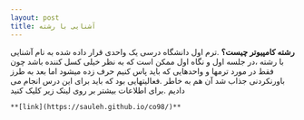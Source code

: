 ```yaml
---
layout: post
title: آشنایی با رشته
---
```


**رشته کامپیوتر چیست؟**
.ترم اول دانشگاه درسی یک واحدی قرار داده شده به نام آشنایی با رشته
  ،در جلسه اول و  نگاه اول ممکن است که به نظر خیلی کسل کننده باشد
    چون فقط در مورد ترمها و واحدهایی که باید پاس کنیم حرف زده میشود اما بعد به طرز باورنکردنی جذاب شد آن هم به خاطر 
    .فعالیتهایی بود که باید برای این درس انجام می دادیم
    .برای اطلاعات بیشتر بر روی لینک زیر کلیک کنید

    **[link](https://sauleh.github.io/co98/)**



